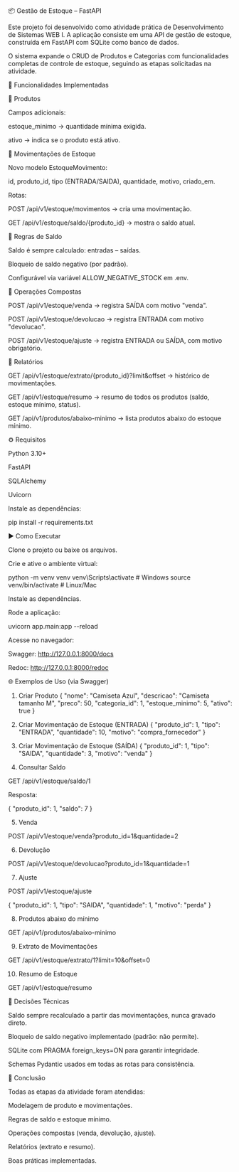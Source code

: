 📦 Gestão de Estoque – FastAPI

Este projeto foi desenvolvido como atividade prática de Desenvolvimento de Sistemas WEB I.
A aplicação consiste em uma API de gestão de estoque, construída em FastAPI com SQLite como banco de dados.

O sistema expande o CRUD de Produtos e Categorias com funcionalidades completas de controle de estoque, seguindo as etapas solicitadas na atividade.

🚀 Funcionalidades Implementadas

🔹 Produtos

Campos adicionais:

estoque_minimo → quantidade mínima exigida.

ativo → indica se o produto está ativo.

🔹 Movimentações de Estoque

Novo modelo EstoqueMovimento:

id, produto_id, tipo (ENTRADA/SAIDA), quantidade, motivo, criado_em.

Rotas:

POST /api/v1/estoque/movimentos → cria uma movimentação.

GET /api/v1/estoque/saldo/{produto_id} → mostra o saldo atual.

🔹 Regras de Saldo

Saldo é sempre calculado: entradas – saídas.

Bloqueio de saldo negativo (por padrão).

Configurável via variável ALLOW_NEGATIVE_STOCK em .env.

🔹 Operações Compostas

POST /api/v1/estoque/venda → registra SAÍDA com motivo "venda".

POST /api/v1/estoque/devolucao → registra ENTRADA com motivo "devolucao".

POST /api/v1/estoque/ajuste → registra ENTRADA ou SAÍDA, com motivo obrigatório.

🔹 Relatórios

GET /api/v1/estoque/extrato/{produto_id}?limit&offset → histórico de movimentações.

GET /api/v1/estoque/resumo → resumo de todos os produtos (saldo, estoque mínimo, status).

GET /api/v1/produtos/abaixo-minimo → lista produtos abaixo do estoque mínimo.

⚙️ Requisitos

Python 3.10+

FastAPI

SQLAlchemy

Uvicorn

Instale as dependências:

pip install -r requirements.txt

▶️ Como Executar

Clone o projeto ou baixe os arquivos.

Crie e ative o ambiente virtual:

python -m venv venv
venv\Scripts\activate   # Windows
source venv/bin/activate  # Linux/Mac


Instale as dependências.

Rode a aplicação:

uvicorn app.main:app --reload


Acesse no navegador:

Swagger: http://127.0.0.1:8000/docs

Redoc: http://127.0.0.1:8000/redoc

🌐 Exemplos de Uso (via Swagger)
1) Criar Produto
{
  "nome": "Camiseta Azul",
  "descricao": "Camiseta tamanho M",
  "preco": 50,
  "categoria_id": 1,
  "estoque_minimo": 5,
  "ativo": true
}

2) Criar Movimentação de Estoque (ENTRADA)
{
  "produto_id": 1,
  "tipo": "ENTRADA",
  "quantidade": 10,
  "motivo": "compra_fornecedor"
}

3) Criar Movimentação de Estoque (SAÍDA)
{
  "produto_id": 1,
  "tipo": "SAIDA",
  "quantidade": 3,
  "motivo": "venda"
}

4) Consultar Saldo

GET /api/v1/estoque/saldo/1

Resposta:

{
  "produto_id": 1,
  "saldo": 7
}

5) Venda

POST /api/v1/estoque/venda?produto_id=1&quantidade=2

6) Devolução

POST /api/v1/estoque/devolucao?produto_id=1&quantidade=1

7) Ajuste

POST /api/v1/estoque/ajuste

{
  "produto_id": 1,
  "tipo": "SAIDA",
  "quantidade": 1,
  "motivo": "perda"
}

8) Produtos abaixo do mínimo

GET /api/v1/produtos/abaixo-minimo

9) Extrato de Movimentações

GET /api/v1/estoque/extrato/1?limit=10&offset=0

10) Resumo de Estoque

GET /api/v1/estoque/resumo

📌 Decisões Técnicas

Saldo sempre recalculado a partir das movimentações, nunca gravado direto.

Bloqueio de saldo negativo implementado (padrão: não permite).

SQLite com PRAGMA foreign_keys=ON para garantir integridade.

Schemas Pydantic usados em todas as rotas para consistência.

🏁 Conclusão

Todas as etapas da atividade foram atendidas:

Modelagem de produto e movimentações.

Regras de saldo e estoque mínimo.

Operações compostas (venda, devolução, ajuste).

Relatórios (extrato e resumo).

Boas práticas implementadas.
